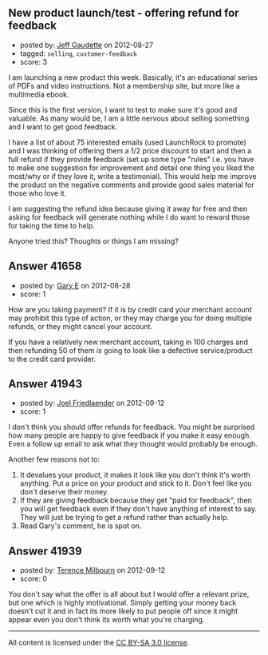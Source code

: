 ## New product launch/test - offering refund for feedback

- posted by: [Jeff Gaudette](https://stackexchange.com/users/-1/19424-jeff-gaudette) on 2012-08-27
- tagged: `selling`, `customer-feedback`
- score: 3

I am launching a new product this week. Basically, it's an educational series of PDFs and video instructions. Not a membership site, but more like a multimedia ebook.

Since this is the first version, I want to test to make sure it's good and valuable. As many would be, I am a little nervous about selling something and I want to get good feedback.

I have a list of about 75 interested emails (used LaunchRock to promote) and I was thinking of offering them a 1/2 price discount to start and then a full refund if they provide feedback (set up some type "rules" i.e. you have to make one suggestion for improvement and detail one thing you liked the most/why or if they love it, write a testimonial). This would help me improve the product on the negative comments and provide good sales material for those who love it. 

I am suggesting the refund idea because giving it away for free and then asking for feedback will generate nothing while I do want to reward those for taking the time to help.

Anyone tried this? Thoughts or things I am missing?


## Answer 41658

- posted by: [Gary E](https://stackexchange.com/users/-1/2587-gary-e) on 2012-08-28
- score: 1

How are you taking payment? If it is by credit card your merchant account may prohibit this type of action, or they may charge you for doing multiple refunds, or they might cancel your account. 

If you have a relatively new merchant account, taking in 100 charges and then refunding 50 of them is going to look like a defective service/product to the credit card provider.



## Answer 41943

- posted by: [Joel Friedlaender](https://stackexchange.com/users/-1/5543-joel-friedlaender) on 2012-09-12
- score: 1

I don't think you should offer refunds for feedback.  You might be surprised how many people are happy to give feedback if you make it easy enough.  Even a follow up email to ask what they thought would probably be enough.

Another few reasons not to:

 1. It devalues your product, it makes it look like you don't think it's worth anything.  Put a price on your product and stick to it.  Don't feel like you don't deserve their money.
 2. If they are giving feedback because they get "paid for feedback", then you will get feedback even if they don't have anything of interest to say.  They will just be trying to get a refund rather than actually help.
 3. Read Gary's comment, he is spot on.


## Answer 41939

- posted by: [Terence Milbourn](https://stackexchange.com/users/-1/19634-terence-milbourn) on 2012-09-12
- score: 0

You don't say what the offer is all about but I would offer a relevant prize, but one which is highly motivational.  Simply getting your money back doesn't cut it and in fact its more likely to put people off since it might appear even you don't think its worth what you're charging.



---

All content is licensed under the [CC BY-SA 3.0 license](https://creativecommons.org/licenses/by-sa/3.0/).
